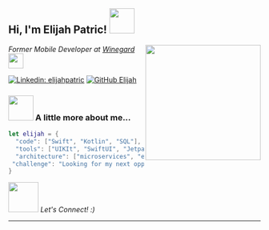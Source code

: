 <h2> Hi, I'm Elijah Patric! <img src="https://media.giphy.com/media/v1.Y2lkPTc5MGI3NjExMnMzc3R2dGI1dGt5bjdzNWJob3RldjM3emtzOGpzMjNuZzV1d2JtZSZlcD12MV9pbnRlcm5hbF9naWZfYnlfaWQmY3Q9cw/m0dmKBkncVETJv2h0S/giphy.gif" width="50"></h2>
<img align='right' src="[https://media.giphy.com/media/ieyl9zmCjO4b4t6qoY/giphy.gif](https://media.giphy.com/media/v1.Y2lkPTc5MGI3NjExYWxnaGhiZWhhdGhjcmh6MHhjZmRhZXI2M3ptcWxoc3U4c2tkZDBjaSZlcD12MV9pbnRlcm5hbF9naWZfYnlfaWQmY3Q9cw/5eLDrEaRGHegx2FeF2/giphy.gif)" width="230">
<p><em>Former Mobile Developer at <a href="http://www.winegard.com">Winegard</a><img src="https://media.giphy.com/media/v1.Y2lkPTc5MGI3NjExcnA4cjQzNHpwemNhdGp2cmdrbXplcXFzN3BjZXk4cG9hdG55bGFzaCZlcD12MV9pbnRlcm5hbF9naWZfYnlfaWQmY3Q9cw/tCqoAaF8KUmhuzADVp/giphy.gif" width="30"></br>
</em></p>


[![Linkedin: elijahpatric](https://img.shields.io/badge/-elijahpatric-blue?style=flat-square&logo=Linkedin&logoColor=white&link=https://www.linkedin.com/in/elijahpatric/)](https://www.linkedin.com/in/elijahpatric/)
[![GitHub Elijah](https://img.shields.io/github/followers/elijahpatric?label=follow&style=social)](https://github.com/ElijahPatric)


### <img src="https://media.giphy.com/media/v1.Y2lkPTc5MGI3NjExeXA1bzlpMDBsZGF3MGY5aTFzcm5qM29oemRwNjJiZDBkejBkaWhrYyZlcD12MV9pbnRlcm5hbF9naWZfYnlfaWQmY3Q9cw/x54hCRvkHVSyETSWCi/giphy.gif" width="50"> A little more about me...  

```swift
let elijah = {
  "code": ["Swift", "Kotlin", "SQL"],
  "tools": ["UIKIt", "SwiftUI", "Jetpack Compose"],
  "architecture": ["microservices", "event-driven", "compose", "MVVM"],
 "challenge": "Looking for my next opportunity"
}
```

<img src="https://media.giphy.com/media/v1.Y2lkPTc5MGI3NjExb2U1azV3NjhqZzE5cGh0amZ6bnF6Ym4ydzAwcjlkcWZuazE2d3F5bSZlcD12MV9pbnRlcm5hbF9naWZfYnlfaWQmY3Q9cw/XHwTHsi22ubL1o6Yf5/giphy.gif" width="60"> <em>Let's Connect! :)</em>

---
